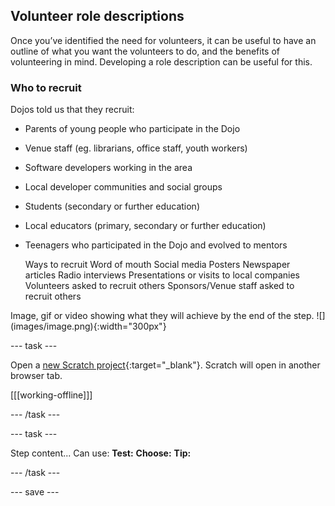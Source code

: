 ## Volunteer role descriptions

<div style="display: flex; flex-wrap: wrap">
<div style="flex-basis: 200px; flex-grow: 1; margin-right: 15px;">
Once you’ve identified the need for volunteers, it can be useful to have an outline of what you want the volunteers to do, and the benefits of volunteering in mind. Developing a role description can be useful for this.

### Who to recruit

Dojos told us that they recruit:
+ Parents of young people who participate in the Dojo
+ Venue staff (eg. librarians, office staff, youth workers)
+ Software developers working in the area
+ Local developer communities and social groups
+ Students (secondary or further education)
+ Local educators (primary, secondary or further education)
+ Teenagers who participated in the Dojo and evolved to mentors

  Ways to recruit
Word of mouth
Social media
Posters
Newspaper articles
Radio interviews
Presentations or visits to local companies
Volunteers asked to recruit others
Sponsors/Venue staff asked to recruit others

</div>
<div>
Image, gif or video showing what they will achieve by the end of the step. ![](images/image.png){:width="300px"}
</div>
</div>

--- task ---

Open a [new Scratch project](http://rpf.io/scratch-new){:target="_blank"}. Scratch will open in another browser tab.

[[[working-offline]]]

--- /task ---

--- task ---

Step content... 
Can use:
**Test:**
**Choose:**
**Tip:**

--- /task ---

--- save ---

